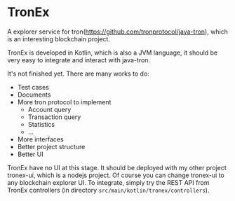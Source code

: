 # TronEx
A explorer service for tron(https://github.com/tronprotocol/java-tron), which is an interesting blockchain project.  

TronEx is developed in Kotlin, which is also a JVM language, it should be very easy to integrate and interact with java-tron.

It's not finished yet. There are many works to do:

* Test cases
* Documents
* More tron protocol to implement
  * Account query
  * Transaction query
  * Statistics
  * ...
* More interfaces
* Better project structure
* Better UI

TronEx have no UI at this stage. It should be deployed with my other project tronex-ui, which is a nodejs project. Of course you
can change tronex-ui to any blockchain explorer UI. To integrate, simply try the REST API from TronEx controllers (in directory `src/main/kotlin/tronex/controllers`).
